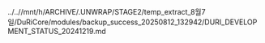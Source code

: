 ../..//mnt/h/ARCHIVE/.UNWRAP/STAGE2/temp_extract_8월7일/DuRiCore/modules/backup_success_20250812_132942/DURI_DEVELOPMENT_STATUS_20241219.md